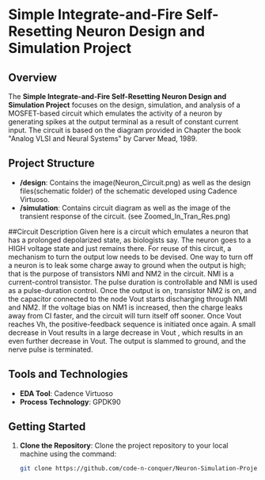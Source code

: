 # Simple Integrate-and-Fire Self-Resetting Neuron Design and Simulation Project

## Overview

The **Simple Integrate-and-Fire Self-Resetting Neuron Design and Simulation Project** focuses on the design, simulation, and analysis of a MOSFET-based circuit which emulates the activity of a neuron by generating spikes at the output terminal as a result of constant current input. The circuit is based on the diagram provided in Chapter the book "Analog VLSI and Neural Systems" by Carver Mead, 1989.

## Project Structure

- **/design**: Contains the image(Neuron_Circuit.png) as well as the design files(schematic folder) of the schematic developed using Cadence Virtuoso.
- **/simulation**: Contains circuit diagram as well as the image of the transient response of the circuit. (see Zoomed_In_Tran_Res.png)

##Circuit Description
Given here is a circuit which emulates a neuron that has a prolonged depolarized state, as biologists say. The neuron goes to a HIGH voltage state and just remains there. 
For reuse of this circuit, a mechanism to turn the output low needs to be devised.
One way to turn off a neuron is to leak some charge away to ground when the output is high; that is the purpose of transistors NMl and NM2 in the circuit. NMl is a current-control transistor. The pulse duration is controllable and NMl is used as a pulse-duration control. Once the output is on, transistor NM2 is on, and the capacitor connected to the node Vout starts discharging through NMl and NM2. If the voltage bias on NM1 is increased, then the charge leaks away from CI faster, and the circuit will turn itself off sooner. Once Vout 
reaches Vh, the positive-feedback sequence is initiated once again. A small decrease in Vout results in a large decrease in Vout , which results in an even further decrease in Vout. The output is slammed to ground, and the nerve pulse is terminated.

## Tools and Technologies

- **EDA Tool**: Cadence Virtuoso
- **Process Technology**: GPDK90

## Getting Started

1. **Clone the Repository**: Clone the project repository to your local machine using the command:
   ```bash
   git clone https://github.com/code-n-conquer/Neuron-Simulation-Project.git
